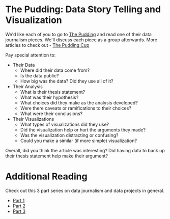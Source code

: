 # The Pudding: Data Story Telling and Visualization

We'd like each of you to go to [The Pudding](https://pudding.cool/) and read one of their data journalism pieces. We'll discuss each piece as a group afterwards. More articles to check out - [The Pudding Cup](https://pudding.cool/process/pudding-cup-2021/)

Pay special attention to:
- Their Data
  - Where did their data come from?
  - Is the data public?
  - How big was the data? Did they use all of it?
- Their Analysis
  - What is their thesis statement?
  - What was their hypothesis?
  - What choices did they make as the analysis developed?
  - Were there caveats or ramifications to their choices?
  - What were their conclusions?
- Their Visualizations
  - What types of visualizations did they use?
  - Did the visualization help or hurt the arguments they made?
  - Was the visualization distracting or confusing?
  - Could you make a similar (if more simple) visualization?

Overall, did you think the article was interesting? Did having data to back up their thesis statement help make their argument?

# Additional Reading

Check out this 3 part series on data journalism and data projects in general.

 - [Part 1](https://pudding.cool/process/how-to-make-dope-shit-part-1/)
 - [Part 2](https://pudding.cool/process/how-to-make-dope-shit-part-2/)
 - [Part 3](https://pudding.cool/process/how-to-make-dope-shit-part-3/)
